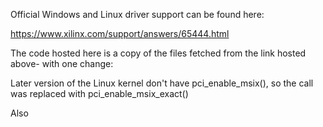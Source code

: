 
Official Windows and Linux driver support can be found here:

https://www.xilinx.com/support/answers/65444.html

The code hosted here is a copy of the files fetched from the link hosted above- with one change:

Later version of the Linux kernel don't have pci_enable_msix(), so the call was replaced with pci_enable_msix_exact()

Also




